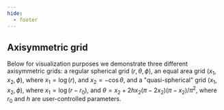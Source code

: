 ```yaml
---
hide:
  - footer
---
```


## Axisymmetric grid

Below for visualization purposes we demonstrate three different axisymmetric grids: a regular spherical grid $(r,\theta,\phi)$, an equal area grid $(x_1,x_2,\phi)$, where $x_1 = \log{(r)}$, and $x_2 = -\cos{\theta}$, and a "quasi-spherical" grid $(x_1,x_2,\phi)$, where $x_1 = \log{(r - r_0)}$, and $\theta = x_2 + 2h x_2 (\pi - 2 x_2) (\pi - x_2) / \pi^2$, where $r_0$ and $h$ are user-controlled parameters.

<div id="plot_ax_01" class="p5canvas"></div>

<!-- <script src="/how/coord_sys_ax.js" type="text/javascript"></script> -->